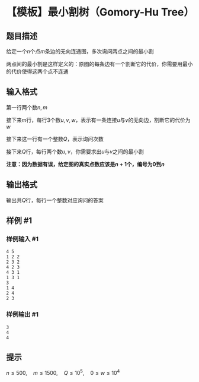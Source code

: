 # 【模板】最小割树（Gomory-Hu Tree）

## 题目描述

给定一个$n$个点$m$条边的无向连通图，多次询问两点之间的最小割

两点间的最小割是这样定义的：原图的每条边有一个割断它的代价，你需要用最小的代价使得这两个点不连通

## 输入格式

第一行两个数$n,m$

接下来$m$行，每行$3$个数$u,v,w$，表示有一条连接$u$与$v$的无向边，割断它的代价为$w$

接下来这一行有一个整数$Q$，表示询问次数

接下来$Q$行，每行两个数$u,v$，你需要求出$u$与$v$之间的最小割

**注意：因为数据有误，给定图的真实点数应该是$n+1$个，编号为$0$到$n$**

## 输出格式

输出共$Q$行，每行一个整数对应询问的答案

## 样例 #1

### 样例输入 #1
```
4 5
1 2 2
2 3 2
4 2 3
4 3 1
1 3 1
3
1 4
2 4
2 3
```

### 样例输出 #1

```
3
4
4
```

## 提示

$n\leq 500,\quad m\leq 1500,\quad Q\leq 10^5,\quad 0\leq w\leq 10^4$
